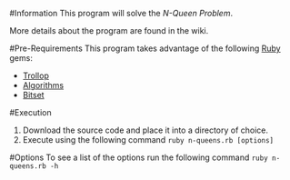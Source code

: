 #Information
This program will solve the *N-Queen Problem*.

More details about the program are found in the wiki.

#Pre-Requirements
This program takes advantage of the following [Ruby](http://www.ruby-lang.org,"Ruby") gems:

* [Trollop](http://trollop.rubyforge.org/,"Trollop")
* [Algorithms](http://rubyforge.org/projects/algorithms/,"Algorithms")
* [Bitset](https://github.com/tyler/bitset,"Bitset")

#Execution
1. Download the source code and place it into a directory of choice.
2. Execute using the following command ```ruby n-queens.rb [options]```

#Options
To see a list of the options run the following command ```ruby n-queens.rb -h```
